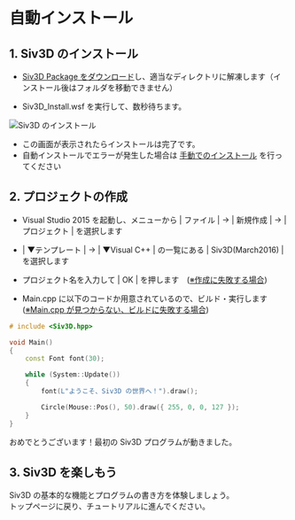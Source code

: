 ﻿# 自動インストール
## 1. Siv3D のインストール
- <a href="http://siv3d.jp/downloads/Siv3D/Siv3DPackage(March2016).zip" target="_blank">Siv3D Package をダウンロード</a>し、適当なディレクトリに解凍します（インストール後はフォルダを移動できません）

- Siv3D_Install.wsf を実行して、数秒待ちます。

![Siv3D のインストール](resource/installer.png "Siv3D のインストール")  
- この画面が表示されたらインストールは完了です。
 - 自動インストールでエラーが発生した場合は <a href="Manual-setup.md">手動でのインストール</a> を行ってください

## 2. プロジェクトの作成
- Visual Studio 2015 を起動し、メニューから | ファイル | → | 新規作成 | → | プロジェクト | を選択します

- | ▼テンプレート | → | ▼Visual C++ | の一覧にある | Siv3D(March2016) | を選択します

-  プロジェクト名を入力して | OK | を押します　(<a href="Troubleshooting.md" target="_blank">※作成に失敗する場合</a>) 

- Main.cpp に以下のコードか用意されているので、ビルド・実行します　(<a href="Troubleshooting.md" target="_blank">※Main.cpp が見つからない、ビルドに失敗する場合</a>) 

```cpp
# include <Siv3D.hpp>

void Main()
{
	const Font font(30);

	while (System::Update())
	{
		font(L"ようこそ、Siv3D の世界へ！").draw();

		Circle(Mouse::Pos(), 50).draw({ 255, 0, 0, 127 });
	}
}
```
おめでとうございます！最初の Siv3D プログラムが動きました。

## 3. Siv3D を楽しもう
Siv3D の基本的な機能とプログラムの書き方を体験しましょう。  
トップページに戻り、チュートリアルに進んでください。
